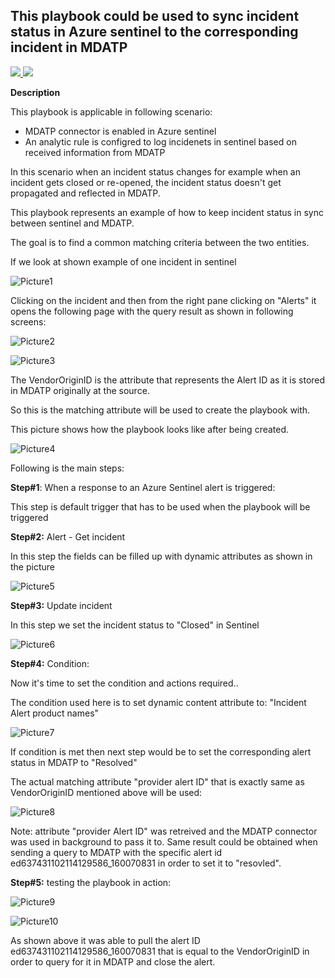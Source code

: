 
## This playbook could be used to sync incident status in Azure sentinel to the corresponding incident in MDATP


<a href="https://portal.azure.com/#create/Microsoft.Template/uri/https%3A%2F%2Fraw.githubusercontent.com%2FAzure%2FAzure-Sentinel%2Fmaster%2FPlaybooks%2FBlock-AADUser%2Fazuredeploy.json" target="_blank">
    <img src="https://aka.ms/deploytoazurebutton""/>
</a>
<a href="https://portal.azure.us/#create/Microsoft.Template/uri/https%3A%2F%2Fraw.githubusercontent.com%2FAzure%2FAzure-Sentinel%2Fmaster%2FPlaybooks%2FBlock-AADUser%2Fazuredeploy.json" target="_blank">
<img src="https://raw.githubusercontent.com/Azure/azure-quickstart-templates/master/1-CONTRIBUTION-GUIDE/images/deploytoazuregov.png"/>
</a>





**Description**

This playbook is applicable in following scenario:
- MDATP connector is enabled in Azure sentinel
- An analytic rule is configred to log incidenets in sentinel based on received information from MDATP

In this scenario when an incident status changes for example when an incident gets closed or re-opened, the incident status doesn't get propagated and reflected in MDATP.

This playbook represents an example of how to keep incident status in sync between sentinel and MDATP.


The goal is to find a common matching criteria between the two entities. 

If we look at shown example of one incident in sentinel

 ![Picture1](./Graphics/1.gif)

Clicking on the incident and then from the right pane clicking on "Alerts" it opens the following page with the query result as shown in following screens:

![Picture2](./Graphics/2.gif)

![Picture3](./Graphics/3.gif)

The VendorOriginID is the attribute that represents the Alert ID as it is stored in MDATP originally at the source.

So this is the matching attribute will be used to create the playbook with.

This picture shows how the playbook looks like after being created.

![Picture4](./Graphics/4.gif)


Following is the main steps:

**Step#1**: When a response to an Azure Sentinel alert is triggered:

This step is default trigger that has to be used when the playbook will be triggered

**Step#2:** Alert - Get incident

In this step the fields can be filled up with dynamic attributes as shown in the picture

![Picture5](./Graphics/5.gif)



**Step#3:** Update incident

In this step we set the incident status to "Closed" in Sentinel

![Picture6](./Graphics/6.gif)


**Step#4:** Condition:

Now it's time to set the condition and actions required..

The condition used here is to set dynamic content attribute to: "Incident Alert product names"

![Picture7](./Graphics/7.gif)

If condition is met then next step would be to set the corresponding alert status in MDATP to "Resolved"

The actual matching attribute "provider alert ID" that is exactly same as VendorOriginID mentioned above will be used:

![Picture8](./Graphics/8.gif)


Note: attribute "provider Alert ID" was retreived and the MDATP connector was used in background to pass it to. Same result could be obtained when sending a query to MDATP with the specific alert id ed637431102114129586_160070831 in order to set it to "resovled".

**Step#5:** testing the playbook in action:

![Picture9](./Graphics/9.gif)

![Picture10](./Graphics/10.gif)

As shown above it was able to pull the alert ID ed637431102114129586_160070831 that is equal to the VendorOriginID in order to query for it in MDATP and close the alert.


